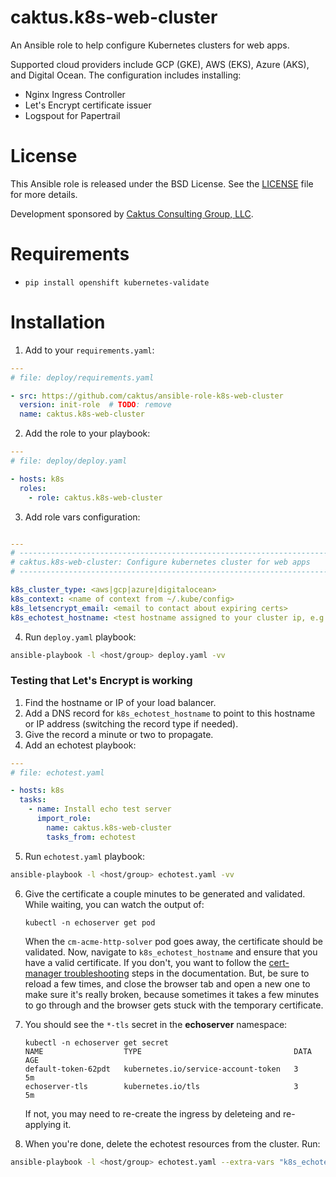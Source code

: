# caktus.k8s-web-cluster

An Ansible role to help configure Kubernetes clusters for web apps.

Supported cloud providers include GCP (GKE), AWS (EKS), Azure (AKS), and Digital
Ocean. The configuration includes installing:

* Nginx Ingress Controller
* Let's Encrypt certificate issuer
* Logspout for Papertrail


# License

This Ansible role is released under the BSD License. See the
[LICENSE](https://github.com/caktus/ansible-role-k8s-web-cluster/blob/master/LICENSE)
file for more details.

Development sponsored by [Caktus Consulting Group, LLC](http://www.caktusgroup.com/services>).


# Requirements

* ``pip install openshift kubernetes-validate``


# Installation

1. Add to your ``requirements.yaml``:


```yaml
---
# file: deploy/requirements.yaml

- src: https://github.com/caktus/ansible-role-k8s-web-cluster
  version: init-role  # TODO: remove
  name: caktus.k8s-web-cluster
```

2. Add the role to your playbook:

```yaml
---
# file: deploy/deploy.yaml

- hosts: k8s
  roles:
    - role: caktus.k8s-web-cluster
```

3. Add role vars configuration:

```yaml

---
# ----------------------------------------------------------------------------
# caktus.k8s-web-cluster: Configure kubernetes cluster for web apps
# ----------------------------------------------------------------------------

k8s_cluster_type: <aws|gcp|azure|digitalocean>
k8s_context: <name of context from ~/.kube/config>
k8s_letsencrypt_email: <email to contact about expiring certs>
k8s_echotest_hostname: <test hostname assigned to your cluster ip, e.g. echotest.caktus-built.com>
```

4. Run ``deploy.yaml`` playbook:

```sh
ansible-playbook -l <host/group> deploy.yaml -vv
```


### Testing that Let's Encrypt is working

1. Find the hostname or IP of your load balancer.
2. Add a DNS record for ``k8s_echotest_hostname`` to
   point to this hostname or IP address (switching the record type if needed).
3. Give the record a minute or two to propagate.
4. Add an echotest playbook:

```yaml
---
# file: echotest.yaml

- hosts: k8s
  tasks:
    - name: Install echo test server
      import_role:
        name: caktus.k8s-web-cluster
        tasks_from: echotest
```

5. Run ``echotest.yaml`` playbook:

```sh
ansible-playbook -l <host/group> echotest.yaml -vv
```

6. Give the certificate a couple minutes to be generated and validated. While waiting,
   you can watch the output of:

       kubectl -n echoserver get pod

   When the ``cm-acme-http-solver`` pod goes away, the certificate should be
   validated. Now, navigate to ``k8s_echotest_hostname`` and ensure that you
   have a valid certificate. If you don't, you want to follow the
   [cert-manager troubleshooting](https://docs.cert-manager.io/en/latest/getting-started/troubleshooting.html)
   steps in the documentation. But, be sure to reload a few times, and close the
   browser tab and open a new one to make sure it's really broken, because
   sometimes it takes a few minutes to go through and the browser gets stuck
   with the temporary certificate.

7. You should see the ``*-tls`` secret in the **echoserver** namespace:

       kubectl -n echoserver get secret
       NAME                  TYPE                                  DATA   AGE
       default-token-62pdt   kubernetes.io/service-account-token   3      5m
       echoserver-tls        kubernetes.io/tls                     3      5m

   If not, you may need to re-create the ingress by deleteing and re-applying
   it.

8. When you're done, delete the echotest resources from the cluster. Run:

```sh
ansible-playbook -l <host/group> echotest.yaml --extra-vars "k8s_echotest_state=absent" -vv
```
